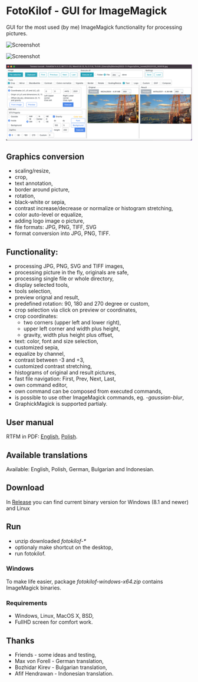 # FotoKilof - GUI for ImageMagick
GUI for the most used (by me) ImageMagick functionality for processing pictures. 

![Screenshot](https://raw.githubusercontent.com/TeaM-TL/FotoKilof/master/screenshots/fotokilof.png)

![Screenshot](https://raw.githubusercontent.com/TeaM-TL/FotoKilof/master/screenshots/fotokilof1.png)

![Screenshot MacOS](https://raw.githubusercontent.com/TeaM-TL/FotoKilof/master/screenshots/fotokilof_macos.png)


## Graphics conversion
 - scaling/resize,
 - crop,
 - text annotation,
 - border around picture,
 - rotation,
 - black-white or sepia,
 - contrast increase/decrease or normalize or histogram stretching,
 - color auto-level or equalize,
 - adding logo image o picture,
 - file formats: JPG, PNG, TIFF, SVG
 - format conversion into JPG, PNG, TIFF.

## Functionality:
 - processing JPG, PNG, SVG and TIFF images,
 - processing picture in the fly, originals are safe,
 - processing single file or whole directory,
 - display selected tools,
 - tools selection,
 - preview orignal and result,
 - predefined rotation: 90, 180 and 270 degree or custom,
 - crop selection via click on preview or coordinates,
 - crop coordinates:
   - two corners (upper left and lower right),
   - upper left corner and width plus height,
   - gravity, width plus height plus offset,
 - text: color, font and size selection,
 - customized sepia,
 - equalize by channel,
 - contrast between -3 and +3,
 - customized contrast stretching,
 - histograms of original and result pictures,
 - fast file navigation: First, Prev, Next, Last,
 - own command editor,
 - own command can be composed from executed commands,
 - is possible to use other ImageMagick commands, eg. *-gaussian-blur*,
 - GraphickMagick is supported partialy.

## User manual
RTFM in PDF: [English](https://raw.githubusercontent.com/TeaM-TL/FotoKilof/master/doc/en/fotokilof.pdf), [Polish](https://raw.githubusercontent.com/TeaM-TL/FotoKilof/master/doc/pl/fotokilof.pdf).

## Available translations
Available: English, Polish, German, Bulgarian and Indonesian.

## Download 
In [Release](https://github.com/TeaM-TL/FotoKilof/releases) you can find current binary version for Windows (8.1 and newer) and Linux

## Run
 - unzip downloaded *fotokilof-\**
 - optionaly make shortcut on the desktop,
 - run fotokilof.

### Windows
To make life easier, package *fotokilof-windows-x64.zip* contains ImageMagick binaries.

### Requirements
 - Windows, Linux, MacOS X, BSD,
 - FullHD screen for comfort work.

## Thanks
 - Friends - some ideas and testing,
 - Max von Forell - German translation,
 - Bozhidar Kirev - Bulgarian translation,
 - Afif Hendrawan - Indonesian translation.


